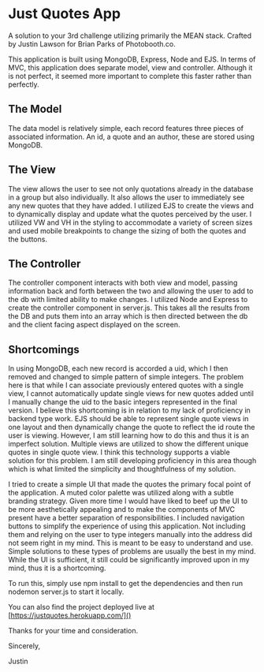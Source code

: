 # Just Quotes App
A solution to your 3rd challenge utilizing primarily the MEAN stack. Crafted by Justin Lawson for Brian Parks of Photobooth.co.

This application is built using MongoDB, Express, Node and EJS. In terms of MVC, this application does separate model, view and controller. Although it is not perfect, it seemed more important to complete this faster rather than perfectly.

## The Model
The data model is relatively simple, each record features three pieces of associated information. An id, a quote and an author, these are stored using MongoDB.

## The View
The view allows the user to see not only quotations already in the database in a group but also individually. It also allows the user to immediately see any new quotes that they have added. I utilized EJS to create the views and to dynamically display and update what the quotes perceived by the user. I utilized VW and VH in the styling to accommodate a variety of screen sizes and used mobile breakpoints to change the sizing of both the quotes and the buttons.

## The Controller
The controller component interacts with both view and model, passing information back and forth between the two and allowing the user to add to the db with limited ability to make changes. I utilized Node and Express to create the controller component in server.js. This takes all the results from the DB and puts them into an array which is then directed between the db and the client facing aspect displayed on the screen.

## Shortcomings
In using MongoDB, each new record is accorded a uid, which I then removed and changed to simple pattern of simple integers. The problem here is that while I can associate previously entered quotes with a single view, I cannot automatically update single views for new quotes added until I manually change the uid to the basic integers represented in the final version. I believe this shortcoming is in relation to my lack of proficiency in backend type work. EJS should be able to represent single quote views in one layout and then dynamically change the quote to reflect the id route the user is viewing. However, I am still learning how to do this and thus it is an imperfect solution. Multiple views are utilized to show the different unique quotes in single quote view. I think this technology supports a viable solution for this problem. I am still developing proficiency in this area though which is what limited the simplicity and thoughtfulness of my solution.

I tried to create a simple UI that made the quotes the primary focal point of the application. A muted color palette was utilized along with a subtle branding strategy. Given more time I would have liked to beef up the UI to be more aesthetically appealing and to make the components of MVC present have a better separation of responsibilities. I included navigation buttons to simplify the experience of using this application. Not including them and relying on the user to type integers manually into the address did not seem right in my mind. This is meant to be easy to understand and use. Simple solutions to these types of problems are usually the best in my mind. While the UI is sufficient, it still could be significantly improved upon in my mind, thus it is a shortcoming.

To run this, simply use npm install to get the dependencies and then run nodemon server.js to start it locally.

You can also find the project deployed live at [https://justquotes.herokuapp.com/]()

Thanks for your time and consideration.

Sincerely,

Justin
